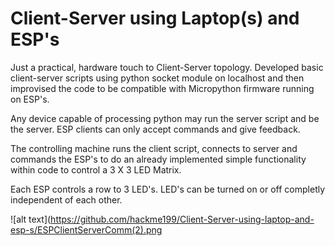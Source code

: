 # Client-Server using Laptop(s) and ESP's

Just a practical, hardware touch to Client-Server topology.
Developed basic client-server scripts using python socket module on localhost
and then improvised the code to be compatible with Micropython firmware running on ESP's.

Any device capable of processing python may run the server script and be the server.
ESP clients can only accept commands and give feedback.

The controlling machine runs the client script, connects to server and commands the ESP's
to do an already implemented simple functionality within code to control a 3 X 3
LED Matrix. 

Each ESP controls a row to 3 LED's. LED's can be turned on or off completly
independent of each other.

![alt text](https://github.com/hackme199/Client-Server-using-laptop-and-esp-s/ESPClientServerComm(2).png
